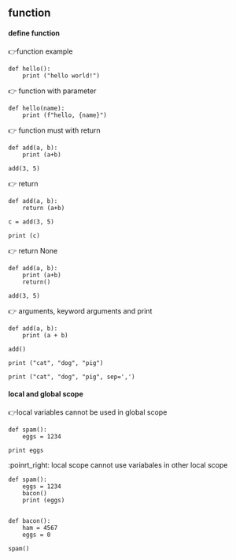 ## function

#### define function

:point_right:function example
```
def hello():
    print ("hello world!")
```

:point_right: function with parameter

```
def hello(name):
    print (f"hello, {name}")
```
:point_right: function must with return

```function without return
def add(a, b):
    print (a+b)

add(3, 5)

```
:point_right: return
```function with return
def add(a, b):
    return (a+b)

c = add(3, 5)

print (c)

```
:point_right: return None
```function with default return None
def add(a, b):
    print (a+b)
    return()

add(3, 5)

```
:point_right: arguments, keyword arguments and print

```arguments
def add(a, b):
    print (a + b)

add()
```
``` keyword arguments
print ("cat", "dog", "pig")

print ("cat", "dog", "pig", sep=',')
```

#### local and global scope

:point_right:local variables cannot be used in global scope
```
def spam():
    eggs = 1234

print eggs
```
:poinrt_right: local scope cannot use variabales in other local scope
```
def spam():
    eggs = 1234
    bacon()
    print (eggs)


def bacon():
    ham = 4567
    eggs = 0

spam()
```



